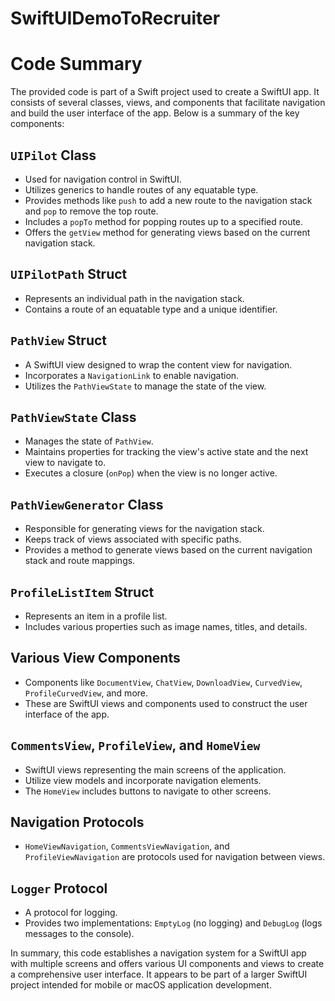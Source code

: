 # SwiftUIDemoToRecruiter
# Code Summary

The provided code is part of a Swift project used to create a SwiftUI app. It consists of several classes, views, and components that facilitate navigation and build the user interface of the app. Below is a summary of the key components:

## `UIPilot` Class

- Used for navigation control in SwiftUI.
- Utilizes generics to handle routes of any equatable type.
- Provides methods like `push` to add a new route to the navigation stack and `pop` to remove the top route.
- Includes a `popTo` method for popping routes up to a specified route.
- Offers the `getView` method for generating views based on the current navigation stack.

## `UIPilotPath` Struct

- Represents an individual path in the navigation stack.
- Contains a route of an equatable type and a unique identifier.

## `PathView` Struct

- A SwiftUI view designed to wrap the content view for navigation.
- Incorporates a `NavigationLink` to enable navigation.
- Utilizes the `PathViewState` to manage the state of the view.

## `PathViewState` Class

- Manages the state of `PathView`.
- Maintains properties for tracking the view's active state and the next view to navigate to.
- Executes a closure (`onPop`) when the view is no longer active.

## `PathViewGenerator` Class

- Responsible for generating views for the navigation stack.
- Keeps track of views associated with specific paths.
- Provides a method to generate views based on the current navigation stack and route mappings.

## `ProfileListItem` Struct

- Represents an item in a profile list.
- Includes various properties such as image names, titles, and details.

## Various View Components

- Components like `DocumentView`, `ChatView`, `DownloadView`, `CurvedView`, `ProfileCurvedView`, and more.
- These are SwiftUI views and components used to construct the user interface of the app.

## `CommentsView`, `ProfileView`, and `HomeView`

- SwiftUI views representing the main screens of the application.
- Utilize view models and incorporate navigation elements.
- The `HomeView` includes buttons to navigate to other screens.

## Navigation Protocols

- `HomeViewNavigation`, `CommentsViewNavigation`, and `ProfileViewNavigation` are protocols used for navigation between views.

## `Logger` Protocol

- A protocol for logging.
- Provides two implementations: `EmptyLog` (no logging) and `DebugLog` (logs messages to the console).

In summary, this code establishes a navigation system for a SwiftUI app with multiple screens and offers various UI components and views to create a comprehensive user interface. It appears to be part of a larger SwiftUI project intended for mobile or macOS application development.

